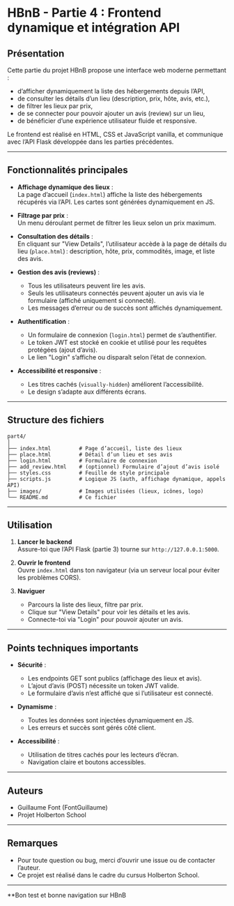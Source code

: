 # HBnB - Partie 4 : Frontend dynamique et intégration API

## Présentation

Cette partie du projet HBnB propose une interface web moderne permettant :
- d’afficher dynamiquement la liste des hébergements depuis l’API,
- de consulter les détails d’un lieu (description, prix, hôte, avis, etc.),
- de filtrer les lieux par prix,
- de se connecter pour pouvoir ajouter un avis (review) sur un lieu,
- de bénéficier d’une expérience utilisateur fluide et responsive.

Le frontend est réalisé en HTML, CSS et JavaScript vanilla, et communique avec l’API Flask développée dans les parties précédentes.

---

## Fonctionnalités principales

- **Affichage dynamique des lieux** :  
  La page d’accueil (`index.html`) affiche la liste des hébergements récupérés via l’API. Les cartes sont générées dynamiquement en JS.

- **Filtrage par prix** :  
  Un menu déroulant permet de filtrer les lieux selon un prix maximum.

- **Consultation des détails** :  
  En cliquant sur "View Details", l’utilisateur accède à la page de détails du lieu (`place.html`) : description, hôte, prix, commodités, image, et liste des avis.

- **Gestion des avis (reviews)** :  
  - Tous les utilisateurs peuvent lire les avis.
  - Seuls les utilisateurs connectés peuvent ajouter un avis via le formulaire (affiché uniquement si connecté).
  - Les messages d’erreur ou de succès sont affichés dynamiquement.

- **Authentification** :  
  - Un formulaire de connexion (`login.html`) permet de s’authentifier.
  - Le token JWT est stocké en cookie et utilisé pour les requêtes protégées (ajout d’avis).
  - Le lien "Login" s’affiche ou disparaît selon l’état de connexion.

- **Accessibilité et responsive** :  
  - Les titres cachés (`visually-hidden`) améliorent l’accessibilité.
  - Le design s’adapte aux différents écrans.

---

## Structure des fichiers

```
part4/
│
├── index.html         # Page d’accueil, liste des lieux
├── place.html         # Détail d’un lieu et ses avis
├── login.html         # Formulaire de connexion
├── add_review.html    # (optionnel) Formulaire d’ajout d’avis isolé
├── styles.css         # Feuille de style principale
├── scripts.js         # Logique JS (auth, affichage dynamique, appels API)
├── images/            # Images utilisées (lieux, icônes, logo)
└── README.md          # Ce fichier
```

---

## Utilisation

1. **Lancer le backend**  
   Assure-toi que l’API Flask (partie 3) tourne sur `http://127.0.0.1:5000`.

2. **Ouvrir le frontend**  
   Ouvre `index.html` dans ton navigateur (via un serveur local pour éviter les problèmes CORS).

3. **Naviguer**  
   - Parcours la liste des lieux, filtre par prix.
   - Clique sur "View Details" pour voir les détails et les avis.
   - Connecte-toi via "Login" pour pouvoir ajouter un avis.

---

## Points techniques importants

- **Sécurité** :  
  - Les endpoints GET sont publics (affichage des lieux et avis).
  - L’ajout d’avis (POST) nécessite un token JWT valide.
  - Le formulaire d’avis n’est affiché que si l’utilisateur est connecté.

- **Dynamisme** :  
  - Toutes les données sont injectées dynamiquement en JS.
  - Les erreurs et succès sont gérés côté client.

- **Accessibilité** :  
  - Utilisation de titres cachés pour les lecteurs d’écran.
  - Navigation claire et boutons accessibles.

---

## Auteurs

- Guillaume Font (FontGuillaume)
- Projet Holberton School

---

## Remarques

- Pour toute question ou bug, merci d’ouvrir une issue ou de contacter l’auteur.
- Ce projet est réalisé dans le cadre du cursus Holberton School.

---

**Bon test et bonne navigation sur HBnB